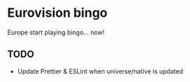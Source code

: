 # Eurovision bingo

Europe start playing bingo... now!

## TODO
- Update Prettier & ESLint when universe/native is updated 